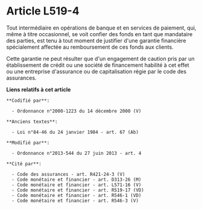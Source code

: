 # Article L519-4

Tout intermédiaire en opérations de banque et en services de paiement, qui, même à titre occasionnel, se voit confier des
fonds en tant que mandataire des parties, est tenu à tout moment de justifier d'une garantie financière spécialement affectée
au remboursement de ces fonds aux clients.

Cette garantie ne peut résulter que d'un engagement de caution pris par un établissement de crédit ou une société de
financement habilité à cet effet ou une entreprise d'assurance ou de capitalisation régie par le code des assurances.

**Liens relatifs à cet article**

	**Codifié par**:

	  - Ordonnance n°2000-1223 du 14 décembre 2000 (V)

	**Anciens textes**:

	  - Loi n°84-46 du 24 janvier 1984 - art. 67 (Ab)

	**Modifié par**:

	  - Ordonnance n°2013-544 du 27 juin 2013 - art. 4

	**Cité par**:

	  - Code des assurances - art. R421-24-3 (V)
	  - Code monétaire et financier - art. D313-26 (M)
	  - Code monétaire et financier - art. L571-16 (V)
	  - Code monétaire et financier - art. R519-17 (VD)
	  - Code monétaire et financier - art. R546-1 (VD)
	  - Code monétaire et financier - art. R546-3 (V)
